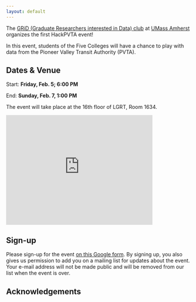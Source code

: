 ```yaml
---
layout: default
---
```


The [GRiD (Graduate Researchers interested in Data) club](http://www.gridclub.io) at [UMass Amherst](http://www.umass.edu) organizes the first HackPVTA event!

In this event, students of the Five Colleges will have a chance to play with data from the Pioneer Valley Transit Authority (PVTA).

## Dates & Venue

Start: **Friday, Feb. 5; 6:00 PM**

End: **Sunday, Feb. 7, 1:00 PM**

The event will take place at the 16th floor of LGRT, Room 1634.

<iframe src="https://www.google.com/maps/embed?pb=!1m18!1m12!1m3!1d2946.5895259223744!2d-72.52986339931638!3d42.39389002908238!2m3!1f0!2f0!3f0!3m2!1i1024!2i768!4f13.1!3m3!1m2!1s0x89e6d27a14795047%3A0xc76f76aee8c12de1!2sLederle+Graduate+Research+Tower%2C+Amherst%2C+MA+01002%2C+USA!5e0!3m2!1sen!2suk!4v1452441692477" width="400" height="300" frameborder="0" style="border:0" allowfullscreen></iframe>


## Sign-up

Please sign-up for the event [on this Google form](http://goo.gl/forms/8cvEHmA8lG). By signing up, you also gives us permission to add you on a mailing list for updates about the event. Your e-mail address will not be made public and will be removed from our list when the event is over.



## Acknowledgements
